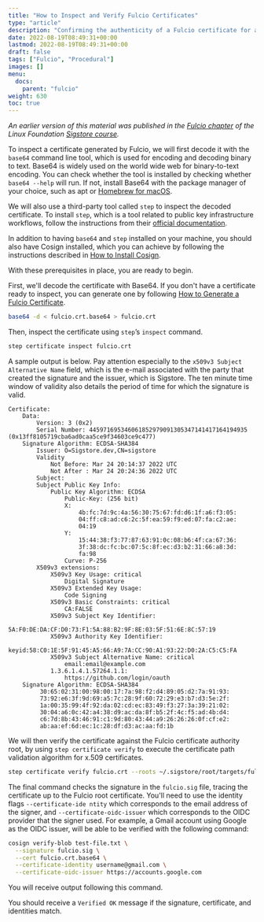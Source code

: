 ```yaml
---
title: "How to Inspect and Verify Fulcio Certificates"
type: "article"
description: "Confirming the authenticity of a Fulcio certificate for a more secure software supply chain"
date: 2022-08-19T08:49:31+00:00
lastmod: 2022-08-19T08:49:31+00:00
draft: false
tags: ["Fulcio", "Procedural"]
images: []
menu:
  docs:
    parent: "fulcio"
weight: 630
toc: true
---
```


_An earlier version of this material was published in the [Fulcio chapter](https://learning.edx.org/course/course-v1:LinuxFoundationX+LFS182x+2T2022/block-v1:LinuxFoundationX+LFS182x+2T2022+type@sequential+block@2fbe6328019c4b1fbf934bd3bfb7e308/block-v1:LinuxFoundationX+LFS182x+2T2022+type@vertical+block@1f71fcbe8219471fb82e25731b18be11) of the Linux Foundation [Sigstore course](https://learning.edx.org/course/course-v1:LinuxFoundationX+LFS182x+2T2022/home)._

To inspect a certificate generated by Fulcio, we will first decode it with the `base64` command line tool, which is used for encoding and decoding binary to text. Base64 is widely used on the world wide web for binary-to-text encoding. You can check whether the tool is installed by checking whether `base64 --help` will run. If not, install Base64 with the package manager of your choice, such as apt or [Homebrew for macOS](https://formulae.brew.sh/formula/base64).

We will also use a third-party tool called `step` to inspect the decoded certificate. To install `step`, which is a tool related to public key infrastructure workflows, follow the instructions from their [official documentation](https://smallstep.com/docs/step-cli/installation).

In addition to having `base64` and `step` installed on your machine, you should also have Cosign installed, which you can achieve by following the instructions described in [How to Install Cosign](/open-source/sigstore/cosign/how-to-install-cosign/).

With these prerequisites in place, you are ready to begin.

First, we'll decode the certificate with Base64. If you don't have a certificate ready to inspect, you can generate one by following [How to Generate a Fulcio Certificate](/open-source/sigstore/fulcio/how-to-generate-a-fulcio-certificate/).

```sh
base64 -d < fulcio.crt.base64 > fulcio.crt
```

Then, inspect the certificate using `step`’s `inspect` command.

```sh
step certificate inspect fulcio.crt
```

A sample output is below. Pay attention especially to the `x509v3 Subject Alternative Name` field, which is the e-mail associated with the party that created the signature and the issuer, which is Sigstore. The ten minute time window of validity also details the period of time for which the signature is valid.

```
Certificate:
    Data:
        Version: 3 (0x2)
        Serial Number: 445971695346061852979091305347141417164194935 (0x13ff8105719cba6ad0caa5ce9f34603ce9c477)
    Signature Algorithm: ECDSA-SHA384
        Issuer: O=Sigstore.dev,CN=sigstore
        Validity
            Not Before: Mar 24 20:14:37 2022 UTC
            Not After : Mar 24 20:24:36 2022 UTC
        Subject:
        Subject Public Key Info:
            Public Key Algorithm: ECDSA
                Public-Key: (256 bit)
                X:
                    4b:fc:7d:9c:4a:56:30:75:67:fd:d6:1f:a6:f3:05:
                    04:ff:c8:ad:c6:2c:5f:ea:59:f9:ed:07:fa:c2:ae:
                    04:19
                Y:
                    15:44:38:f3:77:87:63:91:0c:08:b6:4f:ca:67:36:
                    3f:38:dc:fc:bc:07:5c:8f:ec:d3:b2:31:66:a8:3d:
                    fa:98
                Curve: P-256
        X509v3 extensions:
            X509v3 Key Usage: critical
                Digital Signature
            X509v3 Extended Key Usage:
                Code Signing
            X509v3 Basic Constraints: critical
                CA:FALSE
            X509v3 Subject Key Identifier:
                5A:F0:DE:DA:CF:D0:73:F1:5A:88:B2:9F:8E:03:5F:51:6E:8C:57:19
            X509v3 Authority Key Identifier:
                keyid:58:C0:1E:5F:91:45:A5:66:A9:7A:CC:90:A1:93:22:D0:2A:C5:C5:FA
            X509v3 Subject Alternative Name: critical
                email:email@example.com
            1.3.6.1.4.1.57264.1.1:
                https://github.com/login/oauth
    Signature Algorithm: ECDSA-SHA384
         30:65:02:31:00:98:00:17:7a:98:f2:d4:89:05:d2:7a:91:93:
         73:92:e6:3f:9d:69:a5:7c:28:9f:60:72:29:e3:b7:d3:5e:2f:
         1a:00:35:99:4f:92:da:02:cd:ec:83:49:f3:27:3a:39:21:02:
         30:04:a6:0c:42:a4:38:d9:ac:da:8f:b5:2f:4c:f5:ad:4b:d4:
         c6:7d:8b:43:46:91:c1:9d:80:43:44:a9:26:26:26:0f:cf:e2:
         ab:aa:ef:6d:ec:1c:28:df:d3:ac:aa:fd:1b
```

We will then verify the certificate against the Fulcio certificate authority root, by using `step certificate verify` to execute the certificate path validation algorithm for x.509 certificates.

```sh
step certificate verify fulcio.crt --roots ~/.sigstore/root/targets/fulcio_intermediate_v1.crt.pem
```

The final command checks the signature in the `fulcio.sig` file, tracing the certificate up to the Fulcio root certificate. You'll need to use the identity flags `--certificate-ide
ntity` which corresponds to the email address of the signer, and `--certificate-oidc-issuer` which corresponds to the OIDC provider that the signer used. For example, a Gmail account using Google as the OIDC issuer, will be able to be verified with the following command:

```sh
cosign verify-blob test-file.txt \
  --signature fulcio.sig \
  --cert fulcio.crt.base64 \
  --certificate-identity username@gmail.com \
  --certificate-oidc-issuer https://accounts.google.com
```

You will receive output following this command.


You should receive a `Verified OK` message if the signature, certificate, and identities match.
